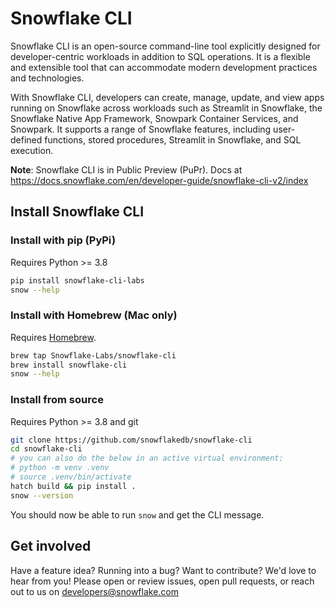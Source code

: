 # Snowflake CLI

Snowflake CLI is an open-source command-line tool explicitly designed for developer-centric workloads in addition to SQL operations. It is a flexible and extensible tool that can accommodate modern development practices and technologies.

With Snowflake CLI, developers can create, manage, update, and view apps running on Snowflake across workloads such as Streamlit in Snowflake, the Snowflake Native App Framework, Snowpark Container Services, and Snowpark. It supports a range of Snowflake features, including user-defined functions, stored procedures, Streamlit in Snowflake, and SQL execution.


**Note**: Snowflake CLI is in Public Preview (PuPr). Docs at https://docs.snowflake.com/en/developer-guide/snowflake-cli-v2/index


## Install Snowflake CLI

### Install with pip (PyPi)

Requires Python >= 3.8

```bash
pip install snowflake-cli-labs
snow --help
```

### Install with Homebrew (Mac only)

Requires [Homebrew](https://brew.sh/).

```bash
brew tap Snowflake-Labs/snowflake-cli
brew install snowflake-cli
snow --help
```

### Install from source

Requires Python >= 3.8 and git

```bash
git clone https://github.com/snowflakedb/snowflake-cli
cd snowflake-cli
# you can also do the below in an active virtual environment:
# python -m venv .venv
# source .venv/bin/activate
hatch build && pip install .
snow --version
```

You should now be able to run `snow` and get the CLI message.

## Get involved

Have a feature idea? Running into a bug? Want to contribute? We'd love to hear from you!
Please open or review issues, open pull requests, or reach out to us on developers@snowflake.com
